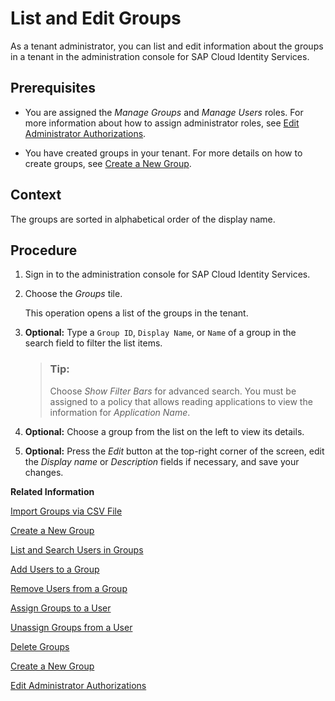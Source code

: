 <!-- loio5e8a55cdadad40d49c83b443c68fbd62 -->

# List and Edit Groups

As a tenant administrator, you can list and edit information about the groups in a tenant in the administration console for SAP Cloud Identity Services.



## Prerequisites

-   You are assigned the *Manage Groups* and *Manage Users* roles. For more information about how to assign administrator roles, see [Edit Administrator Authorizations](edit-administrator-authorizations-86ee374.md).

-   You have created groups in your tenant. For more details on how to create groups, see [Create a New Group](create-a-new-group-b1b638d.md).




<a name="loio5e8a55cdadad40d49c83b443c68fbd62__context_vnl_blv_knb"/>

## Context

The groups are sorted in alphabetical order of the display name.



## Procedure

1.  Sign in to the administration console for SAP Cloud Identity Services.

2.  Choose the *Groups* tile.

    This operation opens a list of the groups in the tenant.

3.  **Optional:** Type a `Group ID`, `Display Name`, or `Name` of a group in the search field to filter the list items.

    > ### Tip:  
    > Choose *Show Filter Bars* for advanced search. You must be assigned to a policy that allows reading applications to view the information for *Application Name*.

4.  **Optional:** Choose a group from the list on the left to view its details.

5.  **Optional:** Press the *Edit* button at the top-right corner of the screen, edit the *Display name* or *Description* fields if necessary, and save your changes.


**Related Information**  


[Import Groups via CSV File](import-groups-via-csv-file-daf96bd.md "As a tenant administrator, you can create new groups or update existing ones with the assiged users, via a CSV file upload.")

[Create a New Group](create-a-new-group-b1b638d.md "As a tenant administrator you can create new user groups in the tenant via the administration console for SAP Cloud Identity Services.")

[List and Search Users in Groups](list-and-search-users-in-groups-4ac340a.md "As a tenant administrator, you can list and view information about the users in a group in a tenant in the administration console for SAP Cloud Identity Services.")

[Add Users to a Group](add-users-to-a-group-d2e1a01.md "As a tenant administrator, you can add one or more users created for a specific tenant to a group via the administration console for SAP Cloud Identity Services.")

[Remove Users from a Group](remove-users-from-a-group-301fdb7.md "As a tenant administrator, you can remove one, more than one, or all users added to a group via the administration console for SAP Cloud Identity Services.")

[Assign Groups to a User](assign-groups-to-a-user-bfdeb9c.md "As a tenant administrator, you can assign one or more groups created for a specific tenant to a user via the administration console for SAP Cloud Identity Services.")

[Unassign Groups from a User](unassign-groups-from-a-user-4353735.md "As a tenant administrator, you can unassign one or more groups that are assigned to a user via the administration console for SAP Cloud Identity Services.")

[Delete Groups](delete-groups-9853912.md "As a tenant administrator, you can delete one or more groups in administration console for SAP Cloud Identity Services.")

[Create a New Group](create-a-new-group-b1b638d.md "As a tenant administrator you can create new user groups in the tenant via the administration console for SAP Cloud Identity Services.")

[Edit Administrator Authorizations](edit-administrator-authorizations-86ee374.md "As a tenant administrator, you can edit both your own authorizations and other administrators' authorizations in the administration console for SAP Cloud Identity Services. By editing the administrator authorizations you can also delete an administrator.")

